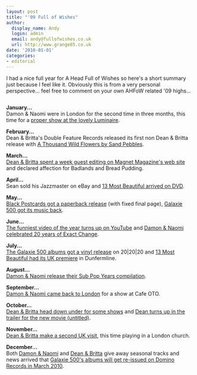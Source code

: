 ```yaml
---
layout: post
title: "'09 Full of Wishes"
author:
  display_name: Andy
  login: admin
  email: andy@fullofwishes.co.uk
  url: http://www.grange85.co.uk
date: '2010-01-01'
categories:
- editorial
---
```

<p>I had a nice full year for A Head Full of Wishes so here's a short summary just because I feel like it. Obviously this is from a very personal perspective... feel free to comment on your own AHFoW related '09 highs...</p>
<p><a href="http://www.flickr.com/photos/minimum/122429782/"><img alt="" src="https://farm1.static.flickr.com/38/122429782_4ec8a2b281.jpg" title="Galaxie 500" class="aligncenter" /></a></p>
<p><strong>January...</strong><br/>Damon & Naomi were in London for the second time in three months, this time for a <a href="/2009/01/16/review-damon-naomi-in-london-2/">proper show at the lovely Luminaire</a>.</p>
<p><strong>February...</strong><br/>Dean & Britta's Double Feature Records released its first non Dean & Britta release with <a href="/2009/02/24/sand-pebbles-album-out-now/">A Thousand Wild Flowers by Sand Pebbles</a>.</p>
<p><strong>March...</strong><br/><a href="/2009/03/09/wrapping-up-dean-brittas-week-guest-editing-magnetmagazinecom/">Dean & Britta spent a week guest editing on Magnet Magazine's web site</a> and declared affection for Badlands and Bread Pudding.</p>
<p><strong>April...</strong><br/>Sean sold his Jazzmaster on eBay and <a href="/2009/03/27/13-most-beautiful-dvd-available-now/">13 Most Beautiful arrived on DVD</a>.</p>
<p><strong>May...</strong><br/><a href="/2009/02/13/black-postcards-in-paperback/">Black Postcards got a paperback release</a> (with fixed final page), <a href="/2009/05/04/galaxie-500-gets-its-music-back/">Galaxie 500 got its music back</a>. </p>
<p><strong>June...</strong><br/><a href="/2009/06/05/video-start-jamming-dammit-dean-reads-a-concerned-fans-letter-to-luna/">The funniest video of the year turns up on YouTube</a> and <a href="/2009/06/22/damon-naomi-celebrate-20-years-of-exact-change/">Damon & Naomi celebrated 20 years of Exact Change</a>.</p>
<p><strong>July...</strong><br/><a href="/2009/06/30/more-details-on-the-galaxie-500-vinyl-reissues/">The Galaxie 500 albums got a vinyl release</a> on 20|20|20 and <a href="/2009/07/09/13-most-beautiful-at-the-carnegie-hall-in-dunfermline/">13 Most Beautiful had its UK premiere</a> in Dunfermline.</p>
<p><strong>August...</strong><br/><a href="/2009/08/31/damon-naomi-open-the-sub-pop-years-digital-store/">Damon & Naomi release their Sub Pop Years compilation</a>.</p>
<p><strong>September...</strong><br/><a href="/2009/09/05/review-damon-naomi-cafe-oto-london/">Damon & Naomi came back to London</a> for a show at Cafe OTO.</p>
<p><strong>October...</strong><br/><a href="/2009/10/14/dean-britta-in-melbourne/">Dean & Britta head down under for some shows</a> and <a href="/2009/10/22/dean-wareham-in-untitled/">Dean turns up in the trailer for the new movie (untitled)</a>.</p>
<p><strong>November...</strong><br/><a href="/2009/11/19/review-dean-britta-st-giles-in-the-fields-london/">Dean & Britta make a second UK visit</a>, this time playing in a London church.</p>
<p><strong>December...</strong><br/>Both <a href="/2009/12/09/damon-naomi-update-and-a-christmas-present/">Damon & Naomi</a> and <a href="/2009/12/07/a-christmas-pressie-from-dean-britta/">Dean & Britta</a> give away seasonal tracks and news arrived that <a href="/2009/12/14/galaxie-500-albums-to-be-reissued-in-march-2010/">Galaxie 500's albums will get re-issued on Domino Records in March 2010</a>.</p>
